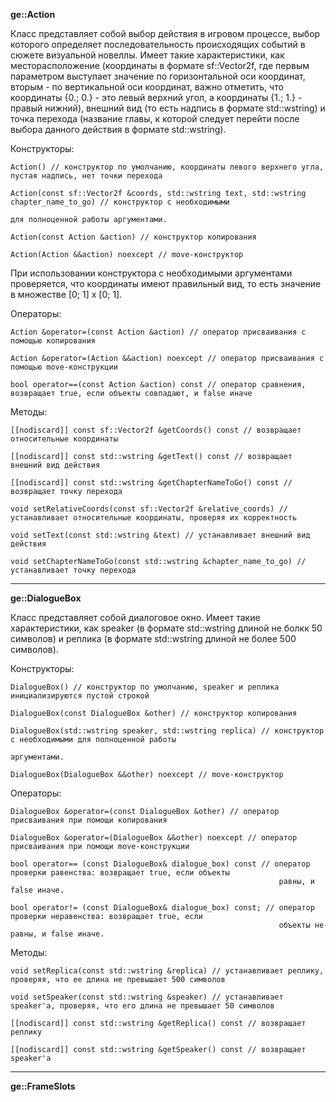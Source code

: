 **ge::Action**

Класс представляет собой выбор действия в игровом процессе, выбор которого определяет последовательность происходящих 
событий в сюжете визуальной новеллы. Имеет такие характеристики, как месторасположение (координаты в формате sf::Vector2f,
где первым параметром выступает значение по горизонтальной оси координат, вторым - по вертикальной оси координат, важно 
отметить, что координаты {0.; 0.} - это левый верхний угол, а координаты {1.; 1.} - правый нижний), внешний вид (то есть 
надпись в формате std::wstring) и точка перехода (название главы, к которой следует перейти после выбора данного 
действия в формате std::wstring).

Конструкторы:
    
    Action() // конструктор по умолчанию, координаты левого верхнего угла, пустая надпись, нет точки перехода
    
    Action(const sf::Vector2f &coords, std::wstring text, std::wstring chapter_name_to_go) // конструктор с необходимыми
                                                                                                для полноценной работы аргументами.
    
    Action(const Action &action) // конструктор копирования

    Action(Action &&action) noexcept // move-конструктор

При использовании конструктора с необходимыми аргументами проверяется, что координаты имеют правильный вид, то есть 
значение в множестве [0; 1] x [0; 1].

Операторы:

    Action &operator=(const Action &action) // оператор присваивания с помощью копирования 

    Action &operator=(Action &&action) noexcept // оператор присваивания с помощью move-конструкции

    bool operator==(const Action &action) const // оператор сравнения, возвращает true, если объекты совпадают, и false иначе

Методы: 

    [[nodiscard]] const sf::Vector2f &getCoords() const // возвращает относительные координаты

    [[nodiscard]] const std::wstring &getText() const // возвращает внешний вид действия

    [[nodiscard]] const std::wstring &getChapterNameToGo() const // возвращает точку перехода

    void setRelativeCoords(const sf::Vector2f &relative_coords) // устанавливает относительные координаты, проверяя их корректность

    void setText(const std::wstring &text) // устанавливает внешний вид действия

    void setChapterNameToGo(const std::wstring &chapter_name_to_go) // устанавливает точку перехода

---

**ge::DialogueBox**

Класс представляет собой диалоговое окно. Имеет такие характеристики, как speaker (в формате std::wstring длиной не 
болкк 50 символов) и реплика (в формате std::wstring длиной не более 500 символов).

Конструкторы:

    DialogueBox() // конструктор по умолчанию, speaker и реплика инициализируются пустой строкой
 
    DialogueBox(const DialogueBox &other) // конструктор копирования

    DialogueBox(std::wstring speaker, std::wstring replica) // конструктор с необходимыми для полноценной работы 
                                                                                                        аргументами.

    DialogueBox(DialogueBox &&other) noexcept // move-конструктор

Операторы:

    DialogueBox &operator=(const DialogueBox &other) // оператор присваивания при помощи копирования

    DialogueBox &operator=(DialogueBox &&other) noexcept // оператор присваивания при помощи move-конструкции

    bool operator== (const DialogueBox& dialogue_box) const // оператор проверки равенства: возвращает true, если объекты 
                                                                равны, и false иначе.

    bool operator!= (const DialogueBox& dialogue_box) const; // оператор проверки неравенства: возвращает true, если 
                                                                объекты не равны, и false иначе.

Методы:

    void setReplica(const std::wstring &replica) // устанавливает реплику, проверяя, что ее длина не превышает 500 символов

    void setSpeaker(const std::wstring &speaker) // устанавливает speaker'a, проверяя, что его длина не превышает 50 символов

    [[nodiscard]] const std::wstring &getReplica() const // возвращает реплику

    [[nodiscard]] const std::wstring &getSpeaker() const // возвращает speaker'a

---

**ge::FrameSlots**